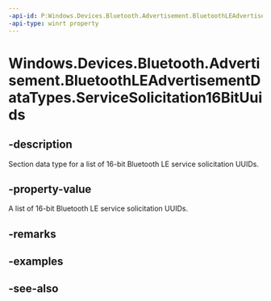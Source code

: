----api-id: P:Windows.Devices.Bluetooth.Advertisement.BluetoothLEAdvertisementDataTypes.ServiceSolicitation16BitUuids
-api-type: winrt property
---<!-- Property syntaxpublic byte ServiceSolicitation16BitUuids { get; }--># Windows.Devices.Bluetooth.Advertisement.BluetoothLEAdvertisementDataTypes.ServiceSolicitation16BitUuids## -descriptionSection data type for a list of 16-bit Bluetooth LE service solicitation UUIDs.## -property-valueA list of 16-bit Bluetooth LE service solicitation UUIDs.## -remarks## -examples## -see-also